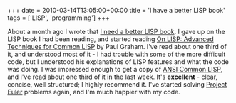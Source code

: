 +++
date = 2010-03-14T13:05:00+00:00
title = 'I have a better LISP book'
tags = ['LISP', 'programming']
+++

About a month ago I wrote that [I need a better LISP
book](/blog/i_need_a_better_lisp_book/). I gave up on the LISP book I had been
reading, and started reading [On LISP: Advanced Techniques for Common
LISP](https://www.amazon.co.uk/LISP-Advanced-Techniques-Common/dp/0130305529/)
by Paul Graham. I've read about one third of it, and understood most of it - I
had trouble with some of the more difficult code, but I understood his
explanations of LISP features and what the code was doing. I was impressed
enough to get a copy of [ANSI Common
LISP](https://www.amazon.co.uk/ANSI-Common-Prentice-Artificial-Intelligence/dp/0133708756/),
and I've read about one third of it in the last week. It's **excellent** -
clear, concise, well structured; I highly recommend it. I've started solving
[Project Euler](https://projecteuler.net/) problems again, and I'm much happier
with my code.
